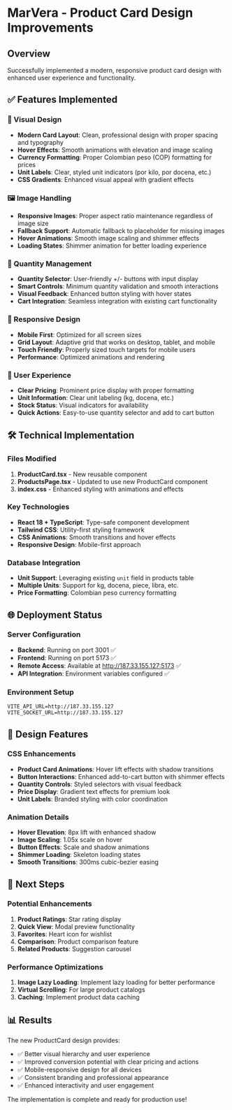 # MarVera - Product Card Design Improvements

## Overview
Successfully implemented a modern, responsive product card design with enhanced user experience and functionality.

## ✅ Features Implemented

### 🎨 Visual Design
- **Modern Card Layout**: Clean, professional design with proper spacing and typography
- **Hover Effects**: Smooth animations with elevation and image scaling
- **Currency Formatting**: Proper Colombian peso (COP) formatting for prices
- **Unit Labels**: Clear, styled unit indicators (por kilo, por docena, etc.)
- **CSS Gradients**: Enhanced visual appeal with gradient effects

### 🖼️ Image Handling
- **Responsive Images**: Proper aspect ratio maintenance regardless of image size
- **Fallback Support**: Automatic fallback to placeholder for missing images
- **Hover Animations**: Smooth image scaling and shimmer effects
- **Loading States**: Shimmer animation for better loading experience

### 🛒 Quantity Management
- **Quantity Selector**: User-friendly +/- buttons with input display
- **Smart Controls**: Minimum quantity validation and smooth interactions
- **Visual Feedback**: Enhanced button styling with hover states
- **Cart Integration**: Seamless integration with existing cart functionality

### 📱 Responsive Design
- **Mobile First**: Optimized for all screen sizes
- **Grid Layout**: Adaptive grid that works on desktop, tablet, and mobile
- **Touch Friendly**: Properly sized touch targets for mobile users
- **Performance**: Optimized animations and rendering

### 🎯 User Experience
- **Clear Pricing**: Prominent price display with proper formatting
- **Unit Information**: Clear unit labeling (kg, docena, etc.)
- **Stock Status**: Visual indicators for availability
- **Quick Actions**: Easy-to-use quantity selector and add to cart button

## 🛠️ Technical Implementation

### Files Modified
1. **ProductCard.tsx** - New reusable component
2. **ProductsPage.tsx** - Updated to use new ProductCard component
3. **index.css** - Enhanced styling with animations and effects

### Key Technologies
- **React 18 + TypeScript**: Type-safe component development
- **Tailwind CSS**: Utility-first styling framework
- **CSS Animations**: Smooth transitions and hover effects
- **Responsive Design**: Mobile-first approach

### Database Integration
- **Unit Support**: Leveraging existing `unit` field in products table
- **Multiple Units**: Support for kg, docena, piece, libra, etc.
- **Price Formatting**: Colombian peso currency formatting

## 🌐 Deployment Status

### Server Configuration
- **Backend**: Running on port 3001 ✅
- **Frontend**: Running on port 5173 ✅
- **Remote Access**: Available at http://187.33.155.127:5173 ✅
- **API Integration**: Environment variables configured ✅

### Environment Setup
```env
VITE_API_URL=http://187.33.155.127
VITE_SOCKET_URL=http://187.33.155.127
```

## 🎨 Design Features

### CSS Enhancements
- **Product Card Animations**: Hover lift effects with shadow transitions
- **Button Interactions**: Enhanced add-to-cart button with shimmer effects
- **Quantity Controls**: Styled selectors with visual feedback
- **Price Display**: Gradient text effects for premium look
- **Unit Labels**: Branded styling with color coordination

### Animation Details
- **Hover Elevation**: 8px lift with enhanced shadow
- **Image Scaling**: 1.05x scale on hover
- **Button Effects**: Scale and shadow animations
- **Shimmer Loading**: Skeleton loading states
- **Smooth Transitions**: 300ms cubic-bezier easing

## 🚀 Next Steps

### Potential Enhancements
1. **Product Ratings**: Star rating display
2. **Quick View**: Modal preview functionality
3. **Favorites**: Heart icon for wishlist
4. **Comparison**: Product comparison feature
5. **Related Products**: Suggestion carousel

### Performance Optimizations
1. **Image Lazy Loading**: Implement lazy loading for better performance
2. **Virtual Scrolling**: For large product catalogs
3. **Caching**: Implement product data caching

## 📊 Results

The new ProductCard design provides:
- ✅ Better visual hierarchy and user experience
- ✅ Improved conversion potential with clear pricing and actions
- ✅ Mobile-responsive design for all devices
- ✅ Consistent branding and professional appearance
- ✅ Enhanced interactivity and user engagement

The implementation is complete and ready for production use!
